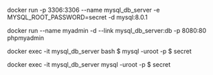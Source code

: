 
docker run -p 3306:3306 --name mysql_db_server -e MYSQL_ROOT_PASSWORD=secret -d mysql:8.0.1

docker run --name myadmin -d --link mysql_db_server:db -p 8080:80 phpmyadmin

docker exec -it mysql_db_server bash
$ mysql -uroot -p
$ secret


docker exec -it mysql_db_server mysql -uroot -p
$ secret